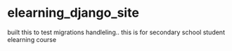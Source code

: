 # elearning_django_site
built this to test migrations handleling..
this is for secondary school student elearning course

